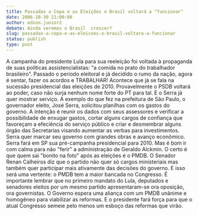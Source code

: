 ```yaml
---
title: Passadas a Copa e as Eleições o Brasil voltará a "funcionar"
date: 2006-10-30 21:00:00
author: edson.junior2
debate: Ainda veremos o Brasil  crescer?
slug: passadas-a-copa-e-as-eleicoes-o-brasil-voltara-a-funcionar
status: publish 
type: post
---
```


A campanha do presidente Lula para sua reeleição foi voltada à propaganda de suas políticas assistencialistas: "a comida no prato do trabalhador brasileiro".
Passado o período eleitoral e já decidido o rumo da nação, agora é sentar, fazer os acordos e TRABALHAR! Acontece que já se fala na sucessão presidencial das eleições de 2010. Provavelmente o PSDB voltará ao poder, caso não surja nenhum nome forte do PT para tal. E o Serra já quer mostrar serviço.
A exemplo do que fez na prefeitura de São Paulo, o governador eleito, José Serra, solicitou planilhas com os gastos do governo. A intenção é reunir os dados com seus assessores e verificar a possibilidade de enxugar gastos, cortar alguns cargos de confiança que favoreçam a efeciência do serviço público e criar e desmembrar alguns órgão das Secretarias visando aumentar as verbas para investimentos. Serra quer marcar seu governo com grandes obras e avanço econômico. Serra fará em SP sua pré-campanha presidencial para 2010. Mas é bom ir com calma para não "ferir" a administração de Geraldo Alckmin.
O certo é que quem sai "bonito na foto" após as eleições é o PMDB. O Senador Renan Calheiros diz que o partido não quer só cargos ministeriais mas também quer participar mais ativamente das decisões do governo. E isso será uma vertente: o PMDB tem a maior bancada no Congresso. É importante lembrar que no primeiro mandato do Lula, deputados e senadores eleitos por um mesmo partido apresentaram-se ora oposição, ora governistas. O Governo espera uma aliança com um PMDB unânime e homogêneo para viabilizar as reformas. E o presidente fará força para que o atual Congresso semeie pelo menos um esboço das reformas que virão.
